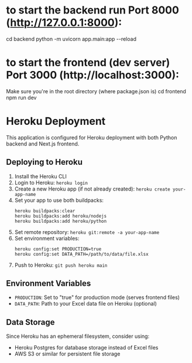 # to start  the backend run Port 8000 (http://127.0.0.1:8000):
cd backend
python -m uvicorn app.main:app --reload

# to start the frontend (dev server) Port 3000 (http://localhost:3000):
Make sure you're in the root directory (where package.json is)
cd frontend
npm run dev

# Heroku Deployment
This application is configured for Heroku deployment with both Python backend and Next.js frontend.

## Deploying to Heroku
1. Install the Heroku CLI
2. Login to Heroku: `heroku login`
3. Create a new Heroku app (if not already created): `heroku create your-app-name`
4. Set your app to use both buildpacks:
   ```
   heroku buildpacks:clear
   heroku buildpacks:add heroku/nodejs
   heroku buildpacks:add heroku/python
   ```
5. Set remote repository: `heroku git:remote -a your-app-name`
6. Set environment variables:
   ```
   heroku config:set PRODUCTION=true
   heroku config:set DATA_PATH=/path/to/data/file.xlsx
   ```
7. Push to Heroku: `git push heroku main`

## Environment Variables
- `PRODUCTION`: Set to "true" for production mode (serves frontend files)
- `DATA_PATH`: Path to your Excel data file on Heroku (optional)

## Data Storage
Since Heroku has an ephemeral filesystem, consider using:
- Heroku Postgres for database storage instead of Excel files
- AWS S3 or similar for persistent file storage



